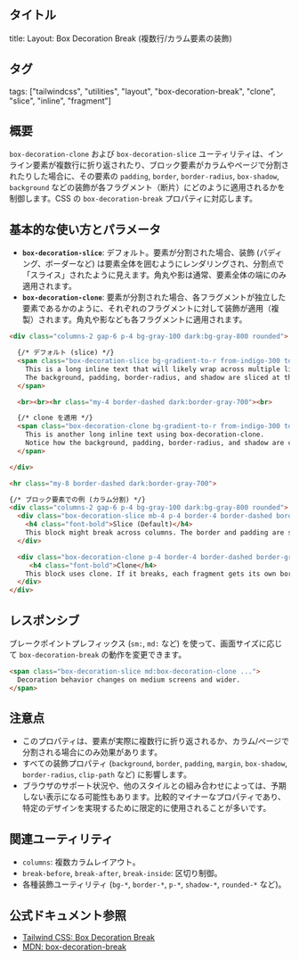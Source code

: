 ## タイトル
title: Layout: Box Decoration Break (複数行/カラム要素の装飾)

## タグ
tags: ["tailwindcss", "utilities", "layout", "box-decoration-break", "clone", "slice", "inline", "fragment"]

## 概要
`box-decoration-clone` および `box-decoration-slice` ユーティリティは、インライン要素が複数行に折り返されたり、ブロック要素がカラムやページで分割されたりした場合に、その要素の `padding`, `border`, `border-radius`, `box-shadow`, `background` などの装飾が各フラグメント（断片）にどのように適用されるかを制御します。CSS の `box-decoration-break` プロパティに対応します。

## 基本的な使い方とパラメータ

*   **`box-decoration-slice`**: デフォルト。要素が分割された場合、装飾 (パディング、ボーダーなど) は要素全体を囲むようにレンダリングされ、分割点で「スライス」されたように見えます。角丸や影は通常、要素全体の端にのみ適用されます。
*   **`box-decoration-clone`**: 要素が分割された場合、各フラグメントが独立した要素であるかのように、それぞれのフラグメントに対して装飾が適用（複製）されます。角丸や影なども各フラグメントに適用されます。

```html
<div class="columns-2 gap-6 p-4 bg-gray-100 dark:bg-gray-800 rounded">

  {/* デフォルト (slice) */}
  <span class="box-decoration-slice bg-gradient-to-r from-indigo-300 to-pink-300 text-black p-2 rounded-lg shadow-md leading-[3]">
    This is a long inline text that will likely wrap across multiple lines or columns.
    The background, padding, border-radius, and shadow are sliced at the break points.
  </span>

  <br><br><hr class="my-4 border-dashed dark:border-gray-700"><br>

  {/* clone を適用 */}
  <span class="box-decoration-clone bg-gradient-to-r from-indigo-300 to-pink-300 text-black p-2 rounded-lg shadow-md leading-[3]">
    This is another long inline text using box-decoration-clone.
    Notice how the background, padding, border-radius, and shadow are cloned for each line fragment.
  </span>

</div>

<hr class="my-8 border-dashed dark:border-gray-700">

{/* ブロック要素での例 (カラム分割) */}
<div class="columns-2 gap-6 p-4 bg-gray-100 dark:bg-gray-800 rounded">
  <div class="box-decoration-slice mb-4 p-4 border-4 border-dashed border-purple-400 bg-purple-100 dark:bg-purple-900/30">
    <h4 class="font-bold">Slice (Default)</h4>
    This block might break across columns. The border and padding are sliced.
  </div>

  <div class="box-decoration-clone p-4 border-4 border-dashed border-green-400 bg-green-100 dark:bg-green-900/30">
     <h4 class="font-bold">Clone</h4>
    This block uses clone. If it breaks, each fragment gets its own border and padding.
  </div>
</div>
```

## レスポンシブ

ブレークポイントプレフィックス (`sm:`, `md:` など) を使って、画面サイズに応じて `box-decoration-break` の動作を変更できます。

```html
<span class="box-decoration-slice md:box-decoration-clone ...">
  Decoration behavior changes on medium screens and wider.
</span>
```

## 注意点

*   このプロパティは、要素が実際に複数行に折り返されるか、カラム/ページで分割される場合にのみ効果があります。
*   すべての装飾プロパティ (`background`, `border`, `padding`, `margin`, `box-shadow`, `border-radius`, `clip-path` など) に影響します。
*   ブラウザのサポート状況や、他のスタイルとの組み合わせによっては、予期しない表示になる可能性もあります。比較的マイナーなプロパティであり、特定のデザインを実現するために限定的に使用されることが多いです。

## 関連ユーティリティ

*   `columns`: 複数カラムレイアウト。
*   `break-before`, `break-after`, `break-inside`: 区切り制御。
*   各種装飾ユーティリティ (`bg-*`, `border-*`, `p-*`, `shadow-*`, `rounded-*` など)。

## 公式ドキュメント参照
*   [Tailwind CSS: Box Decoration Break](https://tailwindcss.com/docs/box-decoration-break)
*   [MDN: box-decoration-break](https://developer.mozilla.org/en-US/docs/Web/CSS/box-decoration-break)